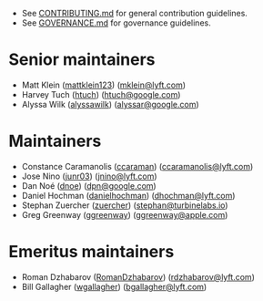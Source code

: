 * See [CONTRIBUTING.md](CONTRIBUTING.md) for general contribution guidelines.
* See [GOVERNANCE.md](GOVERNANCE.md) for governance guidelines.

# Senior maintainers

* Matt Klein ([mattklein123](https://github.com/mattklein123)) (mklein@lyft.com)
* Harvey Tuch ([htuch](https://github.com/htuch)) (htuch@google.com)
* Alyssa Wilk ([alyssawilk](https://github.com/alyssawilk)) (alyssar@google.com)

# Maintainers

* Constance Caramanolis ([ccaraman](https://github.com/ccaraman)) (ccaramanolis@lyft.com)
* Jose Nino ([junr03](https://github.com/junr03)) (jnino@lyft.com)
* Dan Noé ([dnoe](https://github.com/dnoe)) (dpn@google.com)
* Daniel Hochman ([danielhochman](https://github.com/danielhochman)) (dhochman@lyft.com)
* Stephan Zuercher ([zuercher](https://github.com/zuercher)) (stephan@turbinelabs.io)
* Greg Greenway ([ggreenway](https://github.com/ggreenway)) (ggreenway@apple.com)

# Emeritus maintainers

* Roman Dzhabarov ([RomanDzhabarov](https://github.com/RomanDzhabarov)) (rdzhabarov@lyft.com)
* Bill Gallagher ([wgallagher](https://github.com/wgallagher)) (bgallagher@lyft.com)
